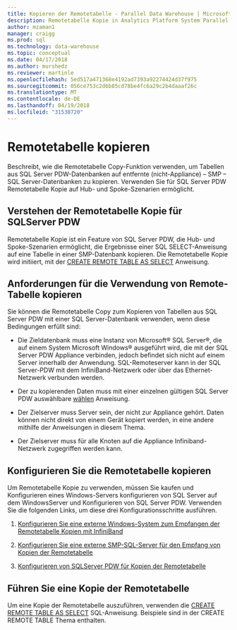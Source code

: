 ```yaml
---
title: Kopieren der Remotetabelle - Parallel Data Warehouse | Microsoft Docs
description: Remotetabelle Kopie in Analytics Platform System Parallel Data Warehouse verwenden.
author: mzaman1
manager: craigg
ms.prod: sql
ms.technology: data-warehouse
ms.topic: conceptual
ms.date: 04/17/2018
ms.author: murshedz
ms.reviewer: martinle
ms.openlocfilehash: 5ed517a471368e4192ad7393a92274424d37f975
ms.sourcegitcommit: 056ce753c2d6b85cd78be4fc6a29c2b4daaaf26c
ms.translationtype: MT
ms.contentlocale: de-DE
ms.lasthandoff: 04/19/2018
ms.locfileid: "31538720"
---
```

# <a name="remote-table-copy"></a>Remotetabelle kopieren
Beschreibt, wie die Remotetabelle Copy-Funktion verwenden, um Tabellen aus SQL Server PDW-Datenbanken auf entfernte (nicht-Appliance) – SMP – SQL Server-Datenbanken zu kopieren. Verwenden Sie für SQL Server PDW Remotetabelle Kopie auf Hub- und Spoke-Szenarien ermöglicht.  
  
## <a name="BasicsPDE"></a>Verstehen der Remotetabelle Kopie für SQLServer PDW  
Remotetabelle Kopie ist ein Feature von SQL Server PDW, die Hub- und Spoke-Szenarien ermöglicht, die Ergebnisse einer SQL SELECT-Anweisung auf eine Tabelle in einer SMP-Datenbank kopieren. Die Remotetabelle Kopie wird initiiert, mit der [CREATE REMOTE TABLE AS SELECT](../t-sql/statements/create-remote-table-as-select-parallel-data-warehouse.md) Anweisung.  
  
## <a name="BasicsPrerequisites"></a>Anforderungen für die Verwendung von Remote-Tabelle kopieren  
Sie können die Remotetabelle Copy zum Kopieren von Tabellen aus SQL Server PDW mit einer SQL Server-Datenbank verwenden, wenn diese Bedingungen erfüllt sind:  
  
-   Die Zieldatenbank muss eine Instanz von Microsoft® SQL Server®, die auf einem System Microsoft Windows® ausgeführt wird, die mit der SQL Server PDW Appliance verbinden, jedoch befindet sich nicht auf einem Server innerhalb der Anwendung. SQL-Remoteserver kann in der SQL Server-PDW mit dem InfiniBand-Netzwerk oder über das Ethernet-Netzwerk verbunden werden.  
  
-   Der zu kopierenden Daten muss mit einer einzelnen gültigen SQL Server PDW auswählbare [wählen](../t-sql/queries/select-transact-sql.md) Anweisung.  
  
-   Der Zielserver muss Server sein, der nicht zur Appliance gehört. Daten können nicht direkt von einem Gerät kopiert werden, in eine andere mithilfe der Anweisungen in diesem Thema.  
  
-   Der Zielserver muss für alle Knoten auf die Appliance Infiniband-Netzwerk zugegriffen werden kann.  
  
## <a name="ConfigureRemote"></a>Konfigurieren Sie die Remotetabelle kopieren  
Um Remotetabelle Kopie zu verwenden, müssen Sie kaufen und Konfigurieren eines Windows-Servers konfigurieren von SQL Server auf dem WindowsServer und Konfigurieren von SQL Server PDW. Verwenden Sie die folgenden Links, um diese drei Konfigurationsschritte ausführen.  
  
1.  [Konfigurieren Sie eine externe Windows-System zum Empfangen der Remotetabelle Kopien mit InfiniBand](configure-an-external-windows-system-to-receive-remote-table-copies-using-infiniband.md)  
  
2.  [Konfigurieren Sie eine externe SMP-SQL-Server für den Empfang von Kopien der Remotetabelle](configure-an-external-smp-sql-server-to-receive-remote-table-copies.md)  
  
3.  [Konfigurieren von SQLServer PDW für Kopien der Remotetabelle](configure-sql-server-pdw-for-remote-table-copies.md)  
  
## <a name="PerformRemote"></a>Führen Sie eine Kopie der Remotetabelle  
Um eine Kopie der Remotetabelle auszuführen, verwenden die [CREATE REMOTE TABLE AS SELECT](../t-sql/statements/create-remote-table-as-select-parallel-data-warehouse.md) SQL-Anweisung. Beispiele sind in der CREATE REMOTE TABLE Thema enthalten.  
  
<!-- MISSING LINKS 
## See Also  
[Common Metadata Query Examples &#40;SQL Server PDW&#41;](../sqlpdw/common-metadata-query-examples-sql-server-pdw.md)  
-->
  
